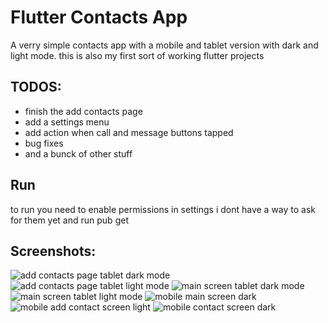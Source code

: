 # Flutter Contacts App

A verry simple contacts app with a mobile and tablet version with dark and light mode.
this is also my first sort of working flutter projects

## TODOS:
* finish the add contacts page
* add a settings menu
* add action when call and message buttons tapped
* bug fixes
* and a bunck of other stuff

## Run
to run you need to enable permissions in settings i dont have a way to ask for them yet and run pub get

## Screenshots:

![add contacts page tablet dark mode](lib\screenshots\Screenshot_1623426030.png)
![add contacts page tablet light mode](lib\screenshots\Screenshot_1623425981.png)
![main screen tablet dark mode](lib\screenshots\Screenshot_1623426024.png)
![main screen tablet light mode](lib\screenshots\Screenshot_1623425972.png)
![mobile main screen dark](lib\screenshots\Screenshot_1623426235.png)
![mobile add contact screen light](lib\screenshots\Screenshot_1623426241.png)
![mobile contact screen dark](lib\screenshots\Screenshot_1623426253.png)